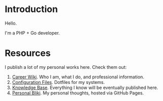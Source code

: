 # Introduction

Hello.

I'm a PHP + Go developer.

# Resources

I publish a lot of my personal works here. Check them out:

1. [Career Wiki](https://github.com/ganiulis/ganiulis/wiki). Who I am, what I do, and professional information.
2. [Configuration Files](https://github.com/ganiulis/dotfiles). Dotfiles for my systems.
3. [Knowledge Base](https://ganiulis.github.io/knowledge-base/). Everything I know will be eventually published here.
4. [Personal Bliki](https://ganiulis.github.io). My personal thoughts, hosted via GitHub Pages.

